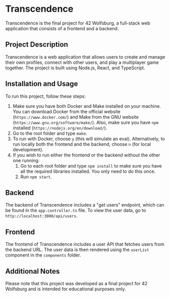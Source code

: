# Transcendence

Transcendence is the final project for 42 Wolfsburg, a full-stack web application that consists of a frontend and a backend.

## Project Description

Transcendence is a web application that allows users to create and manage their own profiles, connect with other users, and play a multiplayer game together. The project is built using Node.js, React, and TypeScript.

## Installation and Usage

To run this project, follow these steps:

1. Make sure you have both Docker and Make installed on your machine. You can download Docker from the official website (`https://www.docker.com/`) and Make from the GNU website (`https://www.gnu.org/software/make/`). Also, make sure you have `npm` installed (`https://nodejs.org/en/download/`).
2. Go to the root folder and type `make`.
3. To run with Docker, choose `y` (this will simulate an eval). Alternatively, to run locally both the frontend and the backend, choose `n` (for local development).
4. If you wish to run either the frontend or the backend without the other one running:
   1. Go to each root folder and type `npm install` to make sure you have all the required libraries installed. You only need to do this once.
   2. Run `npm start`.

## Backend

The backend of Transcendence includes a "get users" endpoint, which can be found in the `app.controller.ts` file. To view the user data, go to `http://localhost:3000/api/users`.

## Frontend

The frontend of Transcendence includes a user API that fetches users from the backend URL. The user data is then rendered using the `userList` component in the `components` folder.

## Additional Notes

Please note that this project was developed as a final project for 42 Wolfsburg and is intended for educational purposes only.
